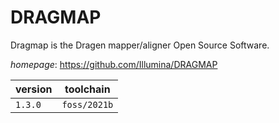 # DRAGMAP

Dragmap is the Dragen mapper/aligner Open Source Software.

*homepage*: <https://github.com/Illumina/DRAGMAP>

version | toolchain
--------|----------
``1.3.0`` | ``foss/2021b``

